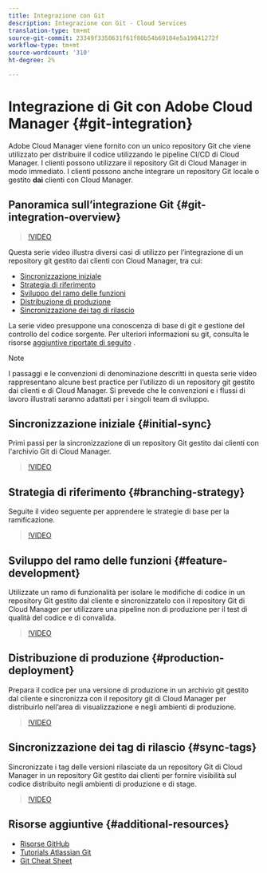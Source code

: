 ```yaml
---
title: Integrazione con Git
description: Integrazione con Git - Cloud Services
translation-type: tm+mt
source-git-commit: 23349f3350631f61f80b54b69104e5a19841272f
workflow-type: tm+mt
source-wordcount: '310'
ht-degree: 2%

---
```



# Integrazione di Git con Adobe Cloud Manager {#git-integration}

 Adobe Cloud Manager viene fornito con un unico repository Git che viene utilizzato per distribuire il codice utilizzando le pipeline CI/CD di Cloud Manager. I clienti possono utilizzare il repository Git di Cloud Manager in modo immediato. I clienti possono anche integrare un repository Git locale o gestito **dai** clienti con Cloud Manager.

## Panoramica sull’integrazione Git {#git-integration-overview}

>[!VIDEO](https://video.tv.adobe.com/v/28710/)

Questa serie video illustra diversi casi di utilizzo per l’integrazione di un repository git gestito dai clienti con Cloud Manager, tra cui:

* [Sincronizzazione iniziale](#initial-sync)
* [Strategia di riferimento](#branching-strategy)
* [Sviluppo del ramo delle funzioni](#feature-development)
* [Distribuzione di produzione](#production-deployment)
* [Sincronizzazione dei tag di rilascio](#sync-tags)

La serie video presuppone una conoscenza di base di git e gestione del controllo del codice sorgente. Per ulteriori informazioni su git, consulta le risorse [aggiuntive riportate di seguito](#additional-resources) .

>[!NOTE]
>
>I passaggi e le convenzioni di denominazione descritti in questa serie video rappresentano alcune best practice per l’utilizzo di un repository git gestito dai clienti e di Cloud Manager. Si prevede che le convenzioni e i flussi di lavoro illustrati saranno adattati per i singoli team di sviluppo.

## Sincronizzazione iniziale {#initial-sync}

Primi passi per la sincronizzazione di un repository Git gestito dai clienti con l&#39;archivio Git di Cloud Manager.

>[!VIDEO](https://video.tv.adobe.com/v/28711/?quality=12)

## Strategia di riferimento {#branching-strategy}

Seguite il video seguente per apprendere le strategie di base per la ramificazione.

>[!VIDEO](https://video.tv.adobe.com/v/28712/?quality=12)

## Sviluppo del ramo delle funzioni {#feature-development}

Utilizzate un ramo di funzionalità per isolare le modifiche di codice in un repository Git gestito dal cliente e sincronizzatelo con il repository Git di Cloud Manager per utilizzare una pipeline non di produzione per il test di qualità del codice e di convalida.

>[!VIDEO](https://video.tv.adobe.com/v/28723/?quality=12)

## Distribuzione di produzione {#production-deployment}

Prepara il codice per una versione di produzione in un archivio git gestito dal cliente e sincronizza con il repository git di Cloud Manager per distribuirlo nell’area di visualizzazione e negli ambienti di produzione.

>[!VIDEO](https://video.tv.adobe.com/v/28724/?quality=12)

## Sincronizzazione dei tag di rilascio {#sync-tags}

Sincronizzate i tag delle versioni rilasciate da un repository Git di Cloud Manager in un repository Git gestito dai clienti per fornire visibilità sul codice distribuito negli ambienti di produzione e di stage.

>[!VIDEO](https://video.tv.adobe.com/v/28725/?quality=12)

## Risorse aggiuntive {#additional-resources}

* [Risorse GitHub](https://try.github.io)
* [Tutorials Atlassian Git](https://www.atlassian.com/git/tutorials/what-is-version-control)
* [Git Cheat Sheet](https://education.github.com/git-cheat-sheet-education.pdf)